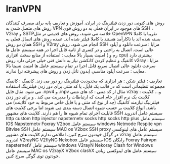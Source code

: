 # IranVPN
روش های کنونی دور زدن فیلترینگ در ایران، آموزش و تعاریف پایه برای مصرف کنندگان
روش های متصل شدن به VPN های موجود در ایران فعلی به دو روش قوی SSH ، V2ray و   SSTPخلاصه می شوند، روش های قدیمی تر مثل OpenVPN تقریبا یا کاملا بسته شده اند یا ناکارآمد هستند  یا کاملا فیلتر شده اند.  عمده روش های اتصال فعلی به همان دو روش SSH و V2ray انجام می شود.
روش SSH
مزایا : سرعت دانلود و آپلود عالی است.
اتصال به راحتی و در کسری از ثانیه
قابل اجرا در همه سیستم عامل ها
امنیت بسیار بالا
معایب : استفاده از منابع سخت افزاری ( رم و cpu) بیشتری دارد
کانفیگ و تنظیم کردن کانکشن نیاز به دانش فنی خیلی جزئی دارد
روش v2ray
مزایا : سرعت دانلود عالی
اتصال سریع
قابل اجرا در تمام سیستم عامل ها
امنیت نسبتا بالا
معایب : سرعت آپلود مناسبی (بدون تانل زدن و روش های پیشرفته تر) ندارند.

تعاریف : 
فیلتر شکن : هر ابزاری که محدودیت فیلترینگ رو دور می زند.
کانفیگ : کانفیگ مجموعه تنظیماتی است که در قالب یک فایل، یا کد متنی برای دور زدن فیلترینگ استفاده می شود. مثال فایل .npv4 و .inpv مثال از کد متنی : کد های متنی v2ray و...
کلاینت : کلاینت یک نرم افزار خام است که ارتباطات را مدیریت می کند . و برای دور زدن فیلترنیگ نیازمند کانفیگ (چه از نوع کد متنی و یا فایل خاص مربوط به خود کلاینت) می باشد.
انواع کلاینت بر حسب شیوه اتصال دسته بندی می شوند اما برخی کلاینت های قابلیت اجرای تمام شیوه ها را هم دارند. 
کلاینت های مشهور SSH
سیستم عامل اندروید
http custom
http injector
napsternetv
socks http
socks http plus
سیستم عامل IOS
Napsternetv
Foxray
V2box
سیستم عامل windows
Netmode
Respite vpn
Bitvise SSH
سیستم عامل MAC os
V2box
SSH proxy
سیستم عامل های لینوکسی
در گوگل خودتون سرچ کنین، اطلاعی ندارم
کلاینت های مشهور v2ray
سیستم عامل اندروید
V2rayNG
V2flyNG
Nekobox
سیستم عامل IOS رایگان
Foxray
Fairvpn
napsternetV
سیستم عامل windows
V2rayN
Nekoray
Clash for Windows
سیستم عامل MAC os
V2rayX
V2box
clashX
سیستم عامل های لینوکسی
زیادن خودتون توی گوگل سرچ کنین.
